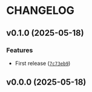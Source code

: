 # CHANGELOG


## v0.1.0 (2025-05-18)

### Features

- First release
  ([`7c73eb9`](https://github.com/cmnemoi/sightcall_qa_api/commit/7c73eb94a79a15bc4ef01b455f786c038a0779bf))


## v0.0.0 (2025-05-18)
